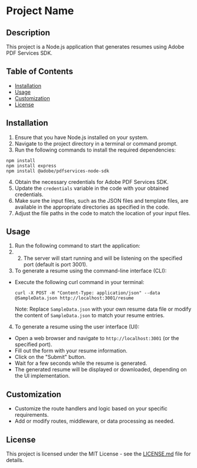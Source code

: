 # Project Name

## Description
This project is a Node.js application that generates resumes using Adobe PDF Services SDK.

## Table of Contents
- [Installation](#installation)
- [Usage](#usage)
- [Customization](#customization)
- [License](#license)

## Installation
1. Ensure that you have Node.js installed on your system.
2. Navigate to the project directory in a terminal or command prompt.
3. Run the following commands to install the required dependencies:
```
npm install
npm install express
npm install @adobe/pdfservices-node-sdk

```
4. Obtain the necessary credentials for Adobe PDF Services SDK.
5. Update the `credentials` variable in the code with your obtained credentials.
6. Make sure the input files, such as the JSON files and template files, are available in the appropriate directories as specified in the code.
7. Adjust the file paths in the code to match the location of your input files.

## Usage
1. Run the following command to start the application:
2. 2. The server will start running and will be listening on the specified port (default is port 3001).
3. To generate a resume using the command-line interface (CLI):
- Execute the following curl command in your terminal:
  ```
  curl -X POST -H "Content-Type: application/json" --data @SampleData.json http://localhost:3001/resume
  ```
  Note: Replace `SampleData.json` with your own resume data file or modify the content of `SampleData.json` to match your resume entries.
4. To generate a resume using the user interface (UI):
- Open a web browser and navigate to `http://localhost:3001` (or the specified port).
- Fill out the form with your resume information.
- Click on the "Submit" button.
- Wait for a few seconds while the resume is generated.
- The generated resume will be displayed or downloaded, depending on the UI implementation.

## Customization
- Customize the route handlers and logic based on your specific requirements.
- Add or modify routes, middleware, or data processing as needed.

## License
This project is licensed under the MIT License - see the [LICENSE.md](LICENSE.md) file for details.


